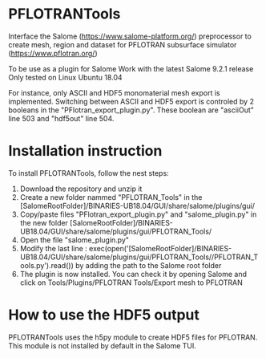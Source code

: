 # PFLOTRANTools
Interface the Salome (https://www.salome-platform.org/) preprocessor to create mesh, region and dataset for PFLOTRAN subsurface simulator (https://www.pflotran.org/)

To be use as a plugin for Salome
Work with the latest Salome 9.2.1 release
Only tested on Linux Ubuntu 18.04

For instance, only ASCII and HDF5 monomaterial mesh export is implemented. Switching between ASCII and HDF5 export is controled by 2 booleans in the "PFlotran_export_plugin.py". These boolean are "asciiOut" line 503 and "hdf5out" line 504.


# Installation instruction
To install PFLOTRANTools, follow the nest steps:
1. Download the repository and unzip it
2. Create a new folder nammed "PFLOTRAN_Tools" in the [SalomeRootFolder]/BINARIES-UB18.04/GUI/share/salome/plugins/gui/
3. Copy/paste files "PFlotran_export_plugin.py" and "salome_plugin.py" in the new folder [SalomeRootFolder]/BINARIES-UB18.04/GUI/share/salome/plugins/gui/PFLOTRAN_Tools/
4. Open the file "salome_plugin.py"
5. Modify the last line :
exec(open('[SalomeRootFolder]/BINARIES-UB18.04/GUI/share/salome/plugins/gui/PFLOTRAN_Tools//PFLOTRAN_Tools.py').read())
by adding the path to the Salome root folder
6. The plugin is now installed. You can check it by opening Salome and click on Tools/Plugins/PFLOTRAN Tools/Export mesh to PFLOTRAN


# How to use the HDF5 output
PFLOTRANTools uses the h5py module to create HDF5 files for PFLOTRAN. This module is not installed by default in the Salome TUI.
